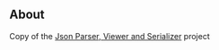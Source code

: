 About
-----
Copy of the [Json Parser, Viewer and Serializer](http://www.codeproject.com/Articles/785293/Json-Parser-Viewer-and-Serializer)
project 